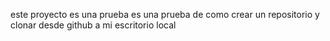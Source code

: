 este proyecto es una prueba es una prueba de como crear un repositorio y clonar desde github a mi escritorio local
